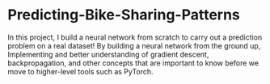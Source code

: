 # Predicting-Bike-Sharing-Patterns
In this project, I build a neural network from scratch to carry out a prediction problem on a real dataset! By building a neural network from the ground up, Implementing and better understanding of gradient descent, backpropagation, and other concepts that are important to know before we move to higher-level tools such as PyTorch.

